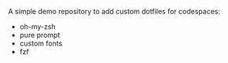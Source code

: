 A simple demo repository to add custom dotfiles for codespaces:
* oh-my-zsh
* pure prompt
* custom fonts
* fzf
